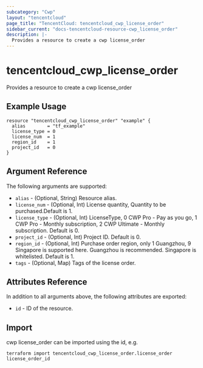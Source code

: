 ```yaml
---
subcategory: "Cwp"
layout: "tencentcloud"
page_title: "TencentCloud: tencentcloud_cwp_license_order"
sidebar_current: "docs-tencentcloud-resource-cwp_license_order"
description: |-
  Provides a resource to create a cwp license_order
---
```


# tencentcloud_cwp_license_order

Provides a resource to create a cwp license_order

## Example Usage

```hcl
resource "tencentcloud_cwp_license_order" "example" {
  alias        = "tf_example"
  license_type = 0
  license_num  = 1
  region_id    = 1
  project_id   = 0
}
```

## Argument Reference

The following arguments are supported:

* `alias` - (Optional, String) Resource alias.
* `license_num` - (Optional, Int) License quantity, Quantity to be purchased.Default is 1.
* `license_type` - (Optional, Int) LicenseType, 0 CWP Pro - Pay as you go, 1 CWP Pro - Monthly subscription, 2 CWP Ultimate - Monthly subscription. Default is 0.
* `project_id` - (Optional, Int) Project ID. Default is 0.
* `region_id` - (Optional, Int) Purchase order region, only 1 Guangzhou, 9 Singapore is supported here. Guangzhou is recommended. Singapore is whitelisted. Default is 1.
* `tags` - (Optional, Map) Tags of the license order.

## Attributes Reference

In addition to all arguments above, the following attributes are exported:

* `id` - ID of the resource.



## Import

cwp license_order can be imported using the id, e.g.

```
terraform import tencentcloud_cwp_license_order.license_order license_order_id
```

